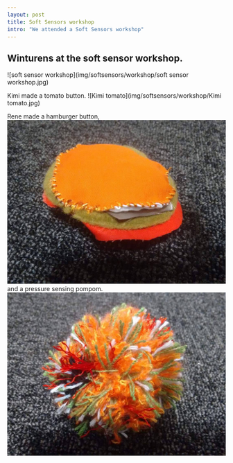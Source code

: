 ```yaml
---
layout: post
title: Soft Sensors workshop
intro: "We attended a Soft Sensors workshop"
---
```


## Winturens at the soft sensor workshop.
![soft sensor workshop](img/softsensors/workshop/soft sensor workshop.jpg)

Kimi made a tomato button.
![Kimi tomato](img/softsensors/workshop/Kimi tomato.jpg)
  
Rene made a hamburger button,
![hamburger](img/softsensors/workshop/hamburger.jpg)
and a pressure sensing pompom.
![pompom](img/softsensors/workshop/pompom.jpg)